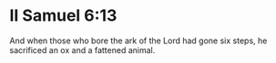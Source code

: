 # II Samuel 6:13

And when those who bore the ark of the Lord had gone six steps, he sacrificed an ox and a fattened animal.
